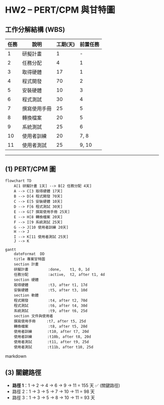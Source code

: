 # HW2 – PERT/CPM 與甘特圖

## 工作分解結構 (WBS)

| 任務 | 說明         | 工期(天) | 前置任務 |
|------|--------------|---------|----------|
| 1    | 研擬計畫     | 1       | -        |
| 2    | 任務分配     | 4       | 1        |
| 3    | 取得硬體     | 17      | 1        |
| 4    | 程式開發     | 70      | 2        |
| 5    | 安裝硬體     | 10      | 3        |
| 6    | 程式測試     | 30      | 4        |
| 7    | 撰寫使用手冊 | 25      | 5        |
| 8    | 轉換檔案     | 20      | 5        |
| 9    | 系統測試     | 25      | 6        |
| 10   | 使用者訓練   | 20      | 7, 8     |
| 11   | 使用者測試   | 25      | 9, 10    |

---

## (1) PERT/CPM 圖

```mermaid
flowchart TD
    A[1 研擬計畫 1天] --> B[2 任務分配 4天]
    A --> C[3 取得硬體 17天]
    B --> D[4 程式開發 70天]
    C --> E[5 安裝硬體 10天]
    D --> F[6 程式測試 30天]
    E --> G[7 撰寫使用手冊 25天]
    E --> H[8 轉換檔案 20天]
    F --> I[9 系統測試 25天]
    G --> J[10 使用者訓練 20天]
    H --> J
    I --> K[11 使用者測試 25天]
    J --> K
```
```mermaid
gantt
    dateFormat  DD
    title 專案甘特圖
    section 計畫
    研擬計畫         :done,    t1, 0, 1d
    任務分配         :active,  t2, after t1, 4d
    section 硬體
    取得硬體         :t3, after t1, 17d
    安裝硬體         :t5, after t3, 10d
    section 軟體
    程式開發         :t4, after t2, 70d
    程式測試         :t6, after t4, 30d
    系統測試         :t9, after t6, 25d
    section 文件與使用者
    撰寫使用手冊     :t7, after t5, 25d
    轉換檔案         :t8, after t5, 20d
    使用者訓練       :t10, after t7, 20d
    使用者訓練       :t10b, after t8, 20d
    使用者測試       :t11, after t9, 25d
    使用者測試       :t11b, after t10, 25d
```
markdown 
## (3) 關鍵路徑 
- **路徑 1**：1 → 2 → 4 → 6 → 9 → 11 = 155 天 ✅ (關鍵路徑)
- 路徑 2：1 → 3 → 5 → 7 → 10 → 11 = 98 天
- 路徑 3：1 → 3 → 5 → 8 → 10 → 11 = 93 天

